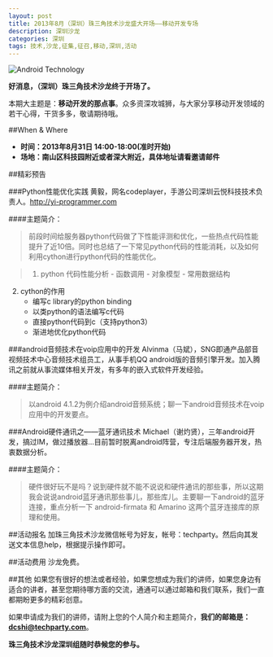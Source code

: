 ```yaml
---
layout: post
title: 2013年8月（深圳）珠三角技术沙龙盛大开场——移动开发专场
description: 深圳沙龙
categories: 深圳
tags: 技术,沙龙,征集,征召,移动,深圳,活动
---
```

![Android Technology](http://www.blogcdn.com/www.engadget.com/media/2011/02/sonos-blown-away-android-maxell.jpg)

**好消息，（深圳）珠三角技术沙龙终于开场了。**

本期大主题是：**移动开发的那点事**。众多资深攻城狮，与大家分享移动开发领域的若干心得，干货多多，敬请期待哦。

##When & Where
- **时间：2013年8月31日 14:00-18:00(准时开始)**
- **场地：南山区科技园附近或者深大附近，具体地址请看邀请邮件**

##精彩预告

###Python性能优化实践
黄毅，网名codeplayer，手游公司深圳云悦科技技术负责人。<http://yi-programmer.com>

####主题简介：
>前段时间给服务器python代码做了下性能评测和优化，一些热点代码性能提升了近10倍。同时也总结了一下常见python代码的性能消耗，以及如何利用cython进行python代码的性能优化。

>1. python 代码性能分析
	- 函数调用
	- 对象模型
	- 常用数据结构
2. cython的作用
	- 编写c library的python binding
	- 以类python的语法编写c代码
	- 直接python代码到c（支持python3）
	- 渐进地优化python代码

###android音频技术在voip应用中的开发
Alvinma（马斌），SNG即通产品部音视频技术中心音频技术组员工，从事手机QQ android版的音频引擎开发。加入腾讯之前就从事流媒体相关开发，有多年的嵌入式软件开发经验。

####主题简介：
>以android 4.1.2为例介绍android音频系统；聊一下android音频技术在voip应用中的开发要点。 

###Android硬件通讯之——蓝牙通讯技术
Michael（谢灼贤），三年android开发，搞过IM，做过播放器…目前暂时脱离android阵营，专注后端服务器开发，热衷数据分析。

####主题简介：
>硬件很好玩不是吗？说到硬件就不能不说说和硬件通讯的那些事，所以这期我会说说android蓝牙通讯那些事儿，那些库儿。主要聊一下android的蓝牙连接，重点分析一下 android-firmata 和 Amarino 这两个蓝牙连接库的原理和使用。

##活动报名
加珠三角技术沙龙微信帐号为好友，帐号：techparty。然后向其发送文本信息help，根据提示操作即可。

##活动费用
沙龙免费。

##其他
如果您有很好的想法或者经验，如果您想成为我们的讲师，如果您身边有适合的讲者，甚至您期待哪方面的交流，通通可以通过邮箱和我们联系，我们一直都期盼更多的精彩创意。

如果申请成为我们的讲师，请附上您的个人简介和主题简介，**我们的邮箱是：<dcshi@techparty.com>**。


**珠三角技术沙龙深圳组随时恭候您的参与。**

